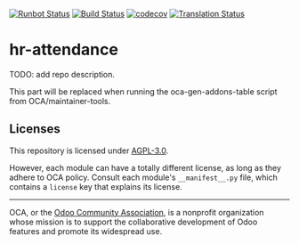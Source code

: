 [![Runbot Status](https://runbot.odoo-community.org/runbot/badge/flat/288/14.0.svg)](https://runbot.odoo-community.org/runbot/repo/github-com-oca-hr-attendance-288)
[![Build Status](https://travis-ci.com/OCA/hr-attendance.svg?branch=14.0)](https://travis-ci.com/OCA/hr-attendance)
[![codecov](https://codecov.io/gh/OCA/hr-attendance/branch/14.0/graph/badge.svg)](https://codecov.io/gh/OCA/hr-attendance)
[![Translation Status](https://translation.odoo-community.org/widgets/hr-attendance-14-0/-/svg-badge.svg)](https://translation.odoo-community.org/engage/hr-attendance-14-0/?utm_source=widget)

<!-- /!\ do not modify above this line -->

# hr-attendance

TODO: add repo description.

<!-- /!\ do not modify below this line -->

<!-- prettier-ignore-start -->

[//]: # (addons)

This part will be replaced when running the oca-gen-addons-table script from OCA/maintainer-tools.

[//]: # (end addons)

<!-- prettier-ignore-end -->

## Licenses

This repository is licensed under [AGPL-3.0](LICENSE).

However, each module can have a totally different license, as long as they adhere to OCA
policy. Consult each module's `__manifest__.py` file, which contains a `license` key
that explains its license.

----

OCA, or the [Odoo Community Association](http://odoo-community.org/), is a nonprofit
organization whose mission is to support the collaborative development of Odoo features
and promote its widespread use.
